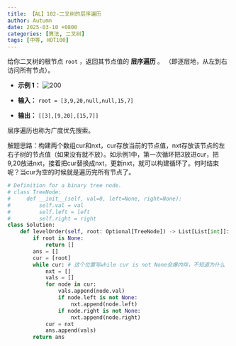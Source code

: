 ```yaml
---
title: 【AL】102-二叉树的层序遍历
author: Autumn
date: 2025-03-10 +0800
categories: [算法, 二叉树]
tags: [中等, HOT100]
---
```


给你二叉树的根节点 `root` ，返回其节点值的 **层序遍历** 。 （即逐层地，从左到右访问所有节点）。

- **示例 1：**
![200](https://assets.leetcode.com/uploads/2021/02/19/tree1.jpg)

- **输入：** `root = [3,9,20,null,null,15,7]`
- **输出：** `[[3],[9,20],[15,7]]`

层序遍历也称为广度优先搜索。

解题思路：构建两个数组cur和nxt，cur存放当前的节点值，nxt存放该节点的左右子树的节点值（如果没有就不放）。如示例1中，第一次循环把3放进cur，把9,20放进nxt，接着把cur替换成nxt，更新nxt，就可以构建循环了。何时结束呢？当cur为空的时候就是遍历完所有节点了。


```python 
# Definition for a binary tree node.
# class TreeNode:
#     def __init__(self, val=0, left=None, right=None):
#         self.val = val
#         self.left = left
#         self.right = right
class Solution:
    def levelOrder(self, root: Optional[TreeNode]) -> List[List[int]]:
        if root is None:
            return []
        ans = []
        cur = [root]
        while cur: # 这个位置写while cur is not None会爆内存，不知道为什么
            nxt = []
            vals = []
            for node in cur:
                vals.append(node.val)
                if node.left is not None:
                    nxt.append(node.left)
                if node.right is not None:
                    nxt.append(node.right)
            cur = nxt
            ans.append(vals)
        return ans 
```

